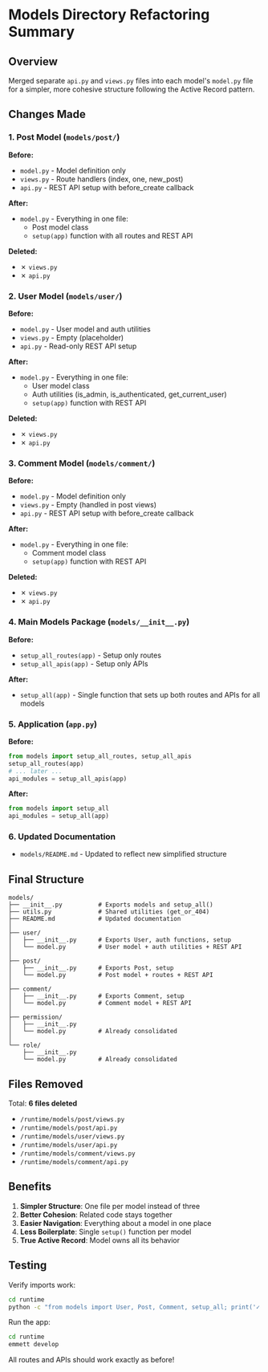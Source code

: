 # Models Directory Refactoring Summary

## Overview
Merged separate `api.py` and `views.py` files into each model's `model.py` file for a simpler, more cohesive structure following the Active Record pattern.

## Changes Made

### 1. Post Model (`models/post/`)
**Before:**
- `model.py` - Model definition only
- `views.py` - Route handlers (index, one, new_post)
- `api.py` - REST API setup with before_create callback

**After:**
- `model.py` - Everything in one file:
  - Post model class
  - `setup(app)` function with all routes and REST API

**Deleted:**
- ✗ `views.py`
- ✗ `api.py`

### 2. User Model (`models/user/`)
**Before:**
- `model.py` - User model and auth utilities
- `views.py` - Empty (placeholder)
- `api.py` - Read-only REST API setup

**After:**
- `model.py` - Everything in one file:
  - User model class
  - Auth utilities (is_admin, is_authenticated, get_current_user)
  - `setup(app)` function with REST API

**Deleted:**
- ✗ `views.py`
- ✗ `api.py`

### 3. Comment Model (`models/comment/`)
**Before:**
- `model.py` - Model definition only
- `views.py` - Empty (handled in post views)
- `api.py` - REST API setup with before_create callback

**After:**
- `model.py` - Everything in one file:
  - Comment model class
  - `setup(app)` function with REST API

**Deleted:**
- ✗ `views.py`
- ✗ `api.py`

### 4. Main Models Package (`models/__init__.py`)
**Before:**
- `setup_all_routes(app)` - Setup only routes
- `setup_all_apis(app)` - Setup only APIs

**After:**
- `setup_all(app)` - Single function that sets up both routes and APIs for all models

### 5. Application (`app.py`)
**Before:**
```python
from models import setup_all_routes, setup_all_apis
setup_all_routes(app)
# ... later ...
api_modules = setup_all_apis(app)
```

**After:**
```python
from models import setup_all
api_modules = setup_all(app)
```

### 6. Updated Documentation
- `models/README.md` - Updated to reflect new simplified structure

## Final Structure

```
models/
├── __init__.py          # Exports models and setup_all()
├── utils.py             # Shared utilities (get_or_404)
├── README.md            # Updated documentation
│
├── user/
│   ├── __init__.py      # Exports User, auth functions, setup
│   └── model.py         # User model + auth utilities + REST API
│
├── post/
│   ├── __init__.py      # Exports Post, setup
│   └── model.py         # Post model + routes + REST API
│
├── comment/
│   ├── __init__.py      # Exports Comment, setup
│   └── model.py         # Comment model + REST API
│
├── permission/
│   ├── __init__.py
│   └── model.py         # Already consolidated
│
└── role/
    ├── __init__.py
    └── model.py         # Already consolidated
```

## Files Removed

Total: **6 files deleted**
- `/runtime/models/post/views.py`
- `/runtime/models/post/api.py`
- `/runtime/models/user/views.py`
- `/runtime/models/user/api.py`
- `/runtime/models/comment/views.py`
- `/runtime/models/comment/api.py`

## Benefits

1. **Simpler Structure**: One file per model instead of three
2. **Better Cohesion**: Related code stays together
3. **Easier Navigation**: Everything about a model in one place
4. **Less Boilerplate**: Single `setup()` function per model
5. **True Active Record**: Model owns all its behavior

## Testing

Verify imports work:
```bash
cd runtime
python -c "from models import User, Post, Comment, setup_all; print('✓ Success')"
```

Run the app:
```bash
cd runtime
emmett develop
```

All routes and APIs should work exactly as before!


